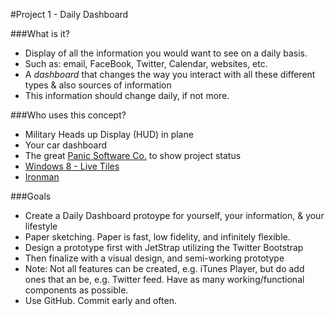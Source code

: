 #Project 1 - Daily Dashboard

###What is it? 

* Display of all the information you would want to see on a daily basis.  
* Such as: email, FaceBook, Twitter, Calendar, websites, etc. 
* A *dashboard* that changes the way you interact with all these different types & also sources of information
* This information should change daily, if not more.

###Who uses this concept? 
* Military Heads up Display (HUD) in plane
* Your car dashboard
* The great [Panic Software Co.](http://www.panic.com/blog/2010/03/the-panic-status-board/) to show project status
* [Windows 8 - Live Tiles](http://winsupersite.com/article/windows8/windows-8-feature-focus-live-tiles-144652)
* [Ironman](http://www.johnkoltai.com/IRON-MAN-2-User-Interface-Design)

###Goals
* Create a Daily Dashboard protoype for yourself, your information, & your lifestyle
* Paper sketching. Paper is fast, low fidelity, and infinitely flexible. 
* Design a prototype first with JetStrap utilizing the Twitter Bootstrap
* Then finalize with a visual design, and semi-working prototype
* Note: Not all features can be created, e.g. iTunes Player, but do add ones that an be, e.g. Twitter feed. Have as many working/functional components as possible. 
* Use GitHub. Commit early and often.


